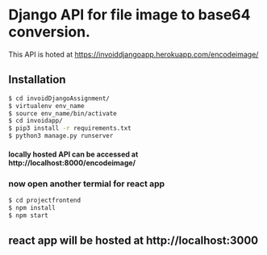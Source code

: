 # Django API for file image to base64 conversion.
This API is hoted at https://invoiddjangoapp.herokuapp.com/encodeimage/


 ## Installation 
 ```sh
$ cd invoidDjangoAssignment/
$ virtualenv env_name
$ source env_name/bin/activate
$ cd invoidapp/
$ pip3 install -r requirements.txt
$ python3 manage.py runserver
```

#### locally hosted API can be accessed at http://localhost:8000/encodeimage/ 

### now open another termial for react app
```sh
$ cd projectfrontend
$ npm install
$ npm start
```

## react app will be hosted at http://localhost:3000

